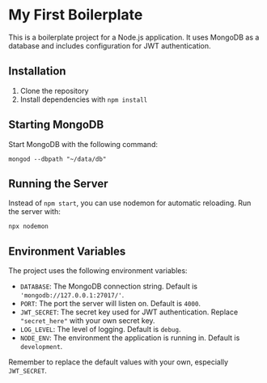 # My First Boilerplate

This is a boilerplate project for a Node.js application. It uses MongoDB as a database and includes configuration for JWT authentication.

## Installation

1. Clone the repository
2. Install dependencies with `npm install`

## Starting MongoDB

Start MongoDB with the following command:

`mongod --dbpath "~/data/db"`


## Running the Server

Instead of `npm start`, you can use nodemon for automatic reloading. Run the server with:

`npx nodemon`


## Environment Variables

The project uses the following environment variables:

- `DATABASE`: The MongoDB connection string. Default is `'mongodb://127.0.0.1:27017/'`.
- `PORT`: The port the server will listen on. Default is `4000`.
- `JWT_SECRET`: The secret key used for JWT authentication. Replace `"secret_here"` with your own secret key.
- `LOG_LEVEL`: The level of logging. Default is `debug`.
- `NODE_ENV`: The environment the application is running in. Default is `development`.

Remember to replace the default values with your own, especially `JWT_SECRET`.